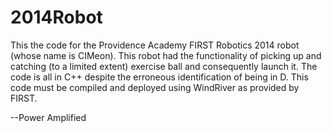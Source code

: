 2014Robot
=========

This the code for the Providence Academy FIRST Robotics 2014 robot (whose name is CIMeon). This robot had the functionality of picking up and catching (to a limited extent) exercise ball and consequently launch it. The code is all in C++ despite the erroneous identification of being in D. This code must be compiled and deployed using WindRiver as provided by FIRST.

--Power Amplified
